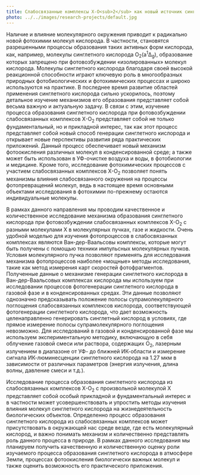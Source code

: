 ```yaml
---
title: Слабосвязанные комплексы Х-О<sub>2</sub> как новый источник синглетного кислорода
photo: ../../images/research-projects/default.jpg
---
```

Наличие и влияние молекулярного окружения приводит к радикально новой фотохимии молекул кислорода. 
В частности, становятся разрешенными процессы образования таких активных форм кислорода, как, например, 
молекулы синглетного кислорода O<sub>2</sub>(a<sup>1</sup>Δ<sub>g</sub>), образование которых запрещено при фотовозбуждении «изолированных» молекул 
кислорода. Молекулы синглетного кислорода благодаря своей высокой реакционной способности играют ключевую роль в 
многообразных природных фотобиологических и фотохимических процессах и широко используются на практике. 
В последнее время развитие областей применения синглетного кислорода сильно ускорилось, поэтому детальное 
изучение механизмов его образования представляет собой весьма важную и актуальную задачу. В связи с этим, 
изучение процесса образования синглетного кислорода при фотовозбуждении слабосвязанных комплексов Х-О<sub>2</sub> 
представляет собой не только фундаментальный, но и прикладной интерес, так как этот процесс представляет собой 
новый способ генерации синглетного кислорода и открывает новые перспективы развития ряда практических приложений. 
Данный процесс обеспечивает новый механизм фотоокисления различных молекул в конденсированной среде; 
а также может быть использован в УФ-очистке воздуха и воды, в фотобиологии и медицине. Кроме того, исследование 
фотохимических процессов с участием слабосвязанных комплексов X-O<sub>2</sub> позволяет понять механизмы влияния 
слабосвязанного окружения на процессы фотопревращений молекул, ведь в настоящее время основными объектами 
исследования в фотохимии по-прежнему остаются индивидуальные молекулы.

В рамках данного направления мы проводим качественное и количественное исследование механизма образования синглетного 
кислорода при фотовозбуждении слабосвязанных комплексов Х-О<sub>2</sub> с разными молекулами Х в молекулярных пучках, газе и жидкости. 
Очень удобной моделью для изучения фотопроцессов в слабосвязанных комплексах являются Ван-дер-Ваальсовы комплексы, 
которые могут быть получены с помощью техники импульсных молекулярных пучков. Условия молекулярного пучка позволяют 
применять для исследования механизма фотопроцессов наиболее «мощные» методы исследования, такие как метод измерения 
карт скоростей фотофрагментов. Полученные данные о механизме генерации синглетного кислорода в Ван-дер-Ваальсовых 
комплексах кислорода мы используем при исследовании процессов фотогенерации синглетного кислорода в газовой фазе и 
в конденсированных средах. Эти данные позволяют однозначно предсказывать положение полосы супрамолекулярного 
поглощения слабосвязанных комплексов кислорода, соответствующей фотогенерации синглетного кислорода, что 
дает возможность целенаправленно генерировать синглетный кислород в условиях, где прямое измерение полосы 
супрамолекулярного поглощения невозможно. Для исследований в газовой и конденсированной фазе мы используем 
экспериментальную методику, включающую в себя облучение газовой смеси или раствора, содержащих О<sub>2</sub>, лазерным 
излучением в диапазоне от УФ- до ближней ИК-области и измерение сигнала ИК-люминесценции синглетного кислорода 
на 1.27 мкм в зависимости от различных параметров (энергия излучения, длина волны, давление смеси и т.д.).

Исследование процесса образования синглетного кислорода из слабосвязанных комплексов Х-О<sub>2</sub> 
с произвольной молекулой Х представляет собой особый прикладной и фундаментальный интерес и в частности может 
усовершенствовать и упростить методы изучения влияния молекул синглетного кислорода на жизнедеятельность биологических объектов. 
Определенно процесс образования синглетного кислорода из слабосвязанных комплексов может присутствовать 
в окружающей нас среде везде, где есть молекулярный кислород, и важно понимать механизм и количественно 
представлять роль данного процесса в природе. В рамках данного исследования мы планируем получить качественную 
и количественную оценку роли изучаемого процесса образования синглетного кислорода в атмосфере Земли, процессах 
фотоокисления биологически важных молекул и также оценить возможность его практического приложения.
